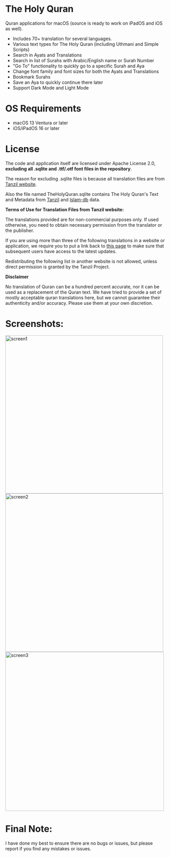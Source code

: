 # The Holy Quran

Quran applications for macOS (source is ready to work on iPadOS and iOS as well).

- Includes 70+ translation for several languages.
- Various text types for The Holy Quran (including Uthmani and Simple Scripts)
- Search in Ayats and Translations
- Search in list of Surahs with Arabic/English name or Surah Number
- "Go To" functionality to quickly go to a specific Surah and Aya
- Change font family and font sizes for both the Ayats and Translations
- Bookmark Surahs
- Save an Aya to quickly continue there later
- Support Dark Mode and Light Mode

# OS Requirements

- macOS 13 Ventura or later
- iOS/iPadOS 16 or later

# License

The code and application itself are licensed under Apache License 2.0, **excluding all .sqlite and .ttf/.otf font files in the repository**.

The reason for excluding .sqlite files is because all translation files are from [Tanzil website](https://tanzil.net/trans/).

Also the file named TheHolyQuran.sqlite contains The Holy Quran's Text and Metadata from [Tanzil](https://tanzil.net/download) and [Islam-db](https://quran.islam-db.com/) data.

**Terms of Use for Translation Files from Tanzil website:**

The translations provided are for non-commercial purposes only. If used otherwise, you need to obtain necessary permission from the translator or the publisher.

If you are using more than three of the following translations in a website or application, we require you to put a link back to [this page](https://tanzil.net/trans/) to make sure that subsequent users have access to the latest updates.

Redistributing the following list in another website is not allowed, unless direct permission is granted by the Tanzil Project. 

**Disclaimer**

No translation of Quran can be a hundred percent accurate, nor it can be used as a replacement of the Quran text. We have tried to provide a set of mostly acceptable quran translations here, but we cannot guarantee their authenticity and/or accuracy. Please use them at your own discretion. 

# Screenshots:

<img width="492" alt="screen1" src="https://user-images.githubusercontent.com/130184918/230766380-a4bff348-a252-4dc4-af95-7887e3fc322b.png">
<img width="493" alt="screen2" src="https://user-images.githubusercontent.com/130184918/230766385-a6fb544c-c14a-4340-8670-d382ff38196c.png">
<img width="495" alt="screen3" src="https://user-images.githubusercontent.com/130184918/230766390-eb0da9b9-72ae-4145-b932-cb5bf2e9ac51.png">

# Final Note:

I have done my best to ensure there are no bugs or issues, but please report if you find any mistakes or issues.
